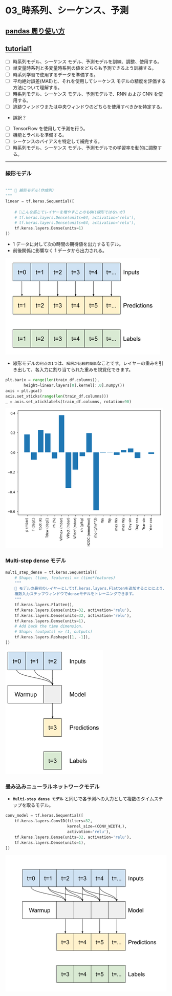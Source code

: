 # 03\_時系列、シーケンス、予測

## [pandas 周り使い方](pandas)

## [tutorial1](#1)

- [ ] 時系列モデル、シーケンス モデル、予測モデルを訓練、調整、使用する。
- [ ] 単変量時系列と多変量時系列の値をどちらも予測できるよう訓練する。
- [ ] 時系列学習で使用するデータを準備する。
- [ ] 平均絶対誤差(MAE)と、それを使用してシーケンス モデルの精度を評価する方法について理解する。
- [ ] 時系列モデル、シーケンス モデル、予測モデルで、RNN および CNN を使用する。
- [ ] 追跡ウィンドウまたは中央ウィンドウのどちらを使用すべきかを特定する。

- 誤訳？

- [ ] TensorFlow を使用して予測を行う。
- [ ] 機能とラベルを準備する。
- [ ] シーケンスのバイアスを特定して補完する。
- [ ] 時系列モデル、シーケンス モデル、予測モデルでの学習率を動的に調整する。

---

### 線形モデル

```python

""" 🌟 線形モデル(作成例)
"""
linear = tf.keras.Sequential([

    # 🌟こんな感じでレイヤーを増やすことのもOK(線形ではないが)
    # tf.keras.layers.Dense(units=64, activation='relu'),
    # tf.keras.layers.Dense(units=64, activation='relu'),
    tf.keras.layers.Dense(units=1)
])
```

- 1 データに対して次の時間の期待値を出力するモデル。
- 前後関係に影響なく 1 データから出力される。

![線形モデル](last_window.png)

- 線形モデルの`利点の1つ`は、`解釈が比較的簡単`なことです。レイヤーの重みを引き出して、各入力に割り当てられた重みを視覚化できます。

```python
plt.bar(x = range(len(train_df.columns)),
        height=linear.layers[0].kernel[:,0].numpy())
axis = plt.gca()
axis.set_xticks(range(len(train_df.columns)))
_ = axis.set_xticklabels(train_df.columns, rotation=90)
```

![線形モデル重み表示](liner_model_weight.png)

### Multi-step dense モデル

```python
multi_step_dense = tf.keras.Sequential([
    # Shape: (time, features) => (time*features)
    """
    🌟 モデルの最初のレイヤーとしてtf.keras.layers.Flattenを追加することにより、
    複数入力ステップウィンドウでdenseモデルをトレーニングできます。
    """
    tf.keras.layers.Flatten(),
    tf.keras.layers.Dense(units=32, activation='relu'),
    tf.keras.layers.Dense(units=32, activation='relu'),
    tf.keras.layers.Dense(units=1),
    # Add back the time dimension.
    # Shape: (outputs) => (1, outputs)
    tf.keras.layers.Reshape([1, -1]),
])
```

![マルチステップモデル](conv_window.png)

### 畳み込みニューラルネットワークモデル

- **`Multi-step dense モデル`** と同じで各予測への入力として複数のタイムステップを取るモデル。

```python
conv_model = tf.keras.Sequential([
    tf.keras.layers.Conv1D(filters=32,
                           kernel_size=(CONV_WIDTH,),
                           activation='relu'),
    tf.keras.layers.Dense(units=32, activation='relu'),
    tf.keras.layers.Dense(units=1),
])

```

![Convolution neural network](wide_conv_window.png)
